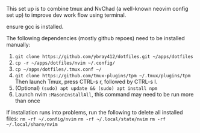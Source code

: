 This set up is to combine tmux and NvChad (a well-known neovim config set up) to improve dev work flow using terminal.

ensure gcc is installed.

The following dependencies (mostly github repoes) need to be installed manually:
1. `git clone https://github.com/ybray412/dotfiles.git ~/apps/dotfiles`
3. `cp -r ~/apps/dotfiles/nvim ~/.config/`
4. `cp ~/apps/dotfiles/.tmux.conf ~/`
5. `git clone https://github.com/tmux-plugins/tpm ~/.tmux/plugins/tpm`
   Then launch Tmux, press CTRL-s r, followed by CTRL-s I.
6. (Optional) `(sudo) apt update && (sudo) apt install npm`
8. Launch nvim `:MasonInstallAll`, this command may need to be run more than once

If installation runs into problems, run the following to delete all installed files:
`rm -rf ~/.config/nvim`
`rm -rf ~/.local/state/nvim`
`rm -rf ~/.local/share/nvim`
